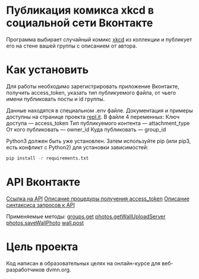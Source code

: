 # Публикация комикса xkcd в социальной сети Вконтакте
Программа выбирает случайный комикс [xkcd](https://xkcd.com) из коллекции и публикует его на стене вашей группы с описанием от автора.

# Как установить
Для работы необходимо зарегистрировать приложение Вконтакте, получить access_token, указать тип публикуемого файла, от чьего имени публиковать посты и id группы.

Данные находятся в специальном .env файле. Документация и примеры доступны на странице проекта [repl.it](https://repl.it/site/docs/repls/secret-keys).
В файле 4 переменных:
Ключ доступа — access_token
Тип публикуемого контента — attachment_type
От кого публиковать — owner_id
Куда публиковать — group_id

Python3 должен быть уже установлен. Затем используйте pip (или pip3, есть конфликт с Python2) для установки зависимостей:
```sh
pip install -r requirements.txt
```

# API Вконтакте
[Ссылка на API](https://vk.com/dev)
[Описание процедуры получения access_token](https://vk.com/dev/implicit_flow_user)
[Описание синтаксиса запросов к API](https://vk.com/dev/api_requests)

Применяемые методы:
[groups.get](https://vk.com/dev/groups.get)
[photos.getWallUploadServer](https://vk.com/dev/photos.getWallUploadServer)
[photos.saveWallPhoto](https://vk.com/dev/photos.saveWallPhoto)
[wall.post](https://vk.com/dev/wall.post)

# Цель проекта
Код написан в образовательных целях на онлайн-курсе для веб-разработчиков dvmn.org.
